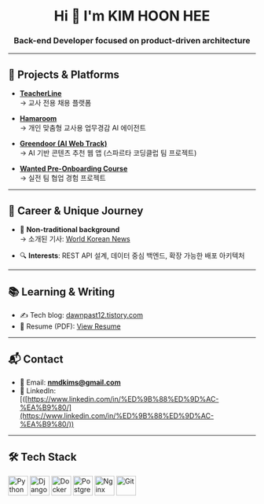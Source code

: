 <h1 align="center">Hi 👋 I'm KIM HOON HEE</h1>
<h3 align="center">Back-end Developer focused on product-driven architecture</h3>

---

## 🚀 Projects & Platforms

- [**TeacherLine**](https://teacherline.net)  
  → 교사 전용 채용 플랫폼

- [**Hamaroom**](https://hamaroom.com)  
  → 개인 맞춤형 교사용 업무경감 AI 에이전트

- [**Greendoor (AI Web Track)**](https://github.com/4-tune-studio/greendoor)  
  → AI 기반 콘텐츠 추천 웹 앱 (스파르타 코딩클럽 팀 프로젝트)

- [**Wanted Pre-Onboarding Course**](https://github.com/pre-onboarding-3rd-team-H)  
  → 실전 팀 협업 경험 프로젝트

---

## 💼 Career & Unique Journey

- 🧩 **Non-traditional background**  
  → 소개된 기사: [World Korean News](https://www.worldkorean.net/news/articleView.html?idxno=34131)

- 🔍 **Interests**: REST API 설계, 데이터 중심 백엔드, 확장 가능한 배포 아키텍처  

---

## 📚 Learning & Writing

- ✍️ Tech blog: [dawnpast12.tistory.com](https://dawnpast12.tistory.com)  
- 📄 Resume (PDF): [View Resume](https://nmdkims.github.io/resume.pdf)

---

## 📬 Contact

- 📧 Email: **nmdkims@gmail.com**  
- 💼 LinkedIn: [([https://www.linkedin.com/in/%ED%9B%88%ED%9D%AC-%EA%B9%80/](https://www.linkedin.com/in/%ED%9B%88%ED%9D%AC-%EA%B9%80/))

---

## 🛠️ Tech Stack

<p align="left">
  <img src="https://cdn.jsdelivr.net/gh/devicons/devicon/icons/python/python-original.svg" alt="Python" width="40" height="40"/>
  <img src="https://cdn.jsdelivr.net/gh/devicons/devicon/icons/django/django-plain.svg" alt="Django" width="40" height="40"/>
  <img src="https://cdn.jsdelivr.net/gh/devicons/devicon/icons/docker/docker-original.svg" alt="Docker" width="40" height="40"/>
  <img src="https://cdn.jsdelivr.net/gh/devicons/devicon/icons/postgresql/postgresql-original.svg" alt="PostgreSQL" width="40" height="40"/>
  <img src="https://cdn.jsdelivr.net/gh/devicons/devicon/icons/nginx/nginx-original.svg" alt="Nginx" width="40" height="40"/>
  <img src="https://cdn.jsdelivr.net/gh/devicons/devicon/icons/git/git-original.svg" alt="Git" width="40" height="40"/>
</p>
